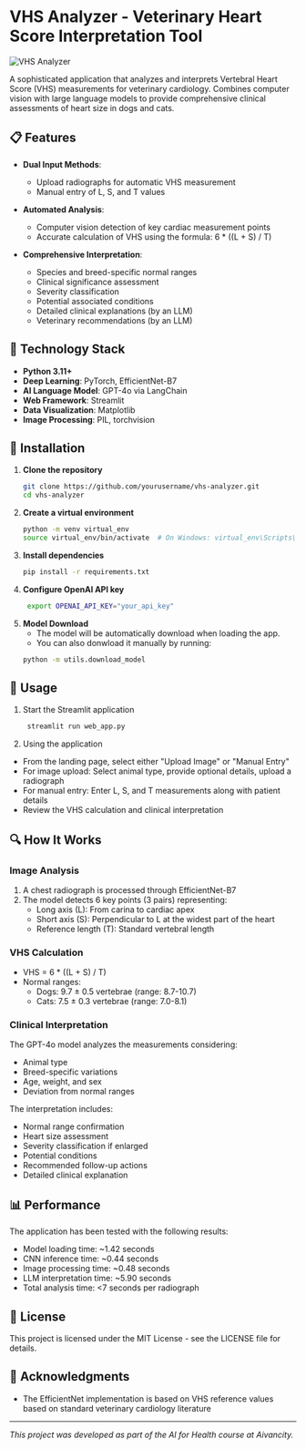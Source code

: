 # VHS Analyzer - Veterinary Heart Score Interpretation Tool

![VHS Analyzer](https://img.shields.io/badge/AI-Veterinary%20Medicine-brightgreen)

A sophisticated application that analyzes and interprets Vertebral Heart Score (VHS) measurements for veterinary cardiology. Combines computer vision with large language models to provide comprehensive clinical assessments of heart size in dogs and cats.

## 📋 Features

- **Dual Input Methods**:
  - Upload radiographs for automatic VHS measurement
  - Manual entry of L, S, and T values
  
- **Automated Analysis**:
  - Computer vision detection of key cardiac measurement points 
  - Accurate calculation of VHS using the formula: 6 * ((L + S) / T)
  
- **Comprehensive Interpretation**:
  - Species and breed-specific normal ranges
  - Clinical significance assessment
  - Severity classification
  - Potential associated conditions
  - Detailed clinical explanations (by an LLM)
  - Veterinary recommendations (by an LLM)

## 🧠 Technology Stack

- **Python 3.11+**
- **Deep Learning**: PyTorch, EfficientNet-B7
- **AI Language Model**: GPT-4o via LangChain
- **Web Framework**: Streamlit
- **Data Visualization**: Matplotlib
- **Image Processing**: PIL, torchvision

## 🔧 Installation

1. **Clone the repository**
   ```bash
   git clone https://github.com/yourusername/vhs-analyzer.git
   cd vhs-analyzer

2. **Create a virtual environment**
   ```bash
   python -m venv virtual_env
   source virtual_env/bin/activate  # On Windows: virtual_env\Scripts\activate

3. **Install dependencies**
   ```bash
   pip install -r requirements.txt

4. **Configure OpenAI API key**
   ```bash
    export OPENAI_API_KEY="your_api_key"

5. **Model Download**
   - The model will be automatically download when loading the app.
   - You can also donwload it manually by running:
   ```bash
   python -m utils.download_model

## 🚀 Usage

1. Start the Streamlit application
   ```bash
    streamlit run web_app.py

2. Using the application
  - From the landing page, select either "Upload Image" or "Manual Entry"
  - For image upload: Select animal type, provide optional details, upload a radiograph
  - For manual entry: Enter L, S, and T measurements along with patient details
  - Review the VHS calculation and clinical interpretation

## 🔍 How It Works

### Image Analysis
1. A chest radiograph is processed through EfficientNet-B7
2. The model detects 6 key points (3 pairs) representing:
   - Long axis (L): From carina to cardiac apex
   - Short axis (S): Perpendicular to L at the widest part of the heart
   - Reference length (T): Standard vertebral length

### VHS Calculation
- VHS = 6 * ((L + S) / T)
- Normal ranges:
  - Dogs: 9.7 ± 0.5 vertebrae (range: 8.7-10.7)
  - Cats: 7.5 ± 0.3 vertebrae (range: 7.0-8.1)

### Clinical Interpretation
The GPT-4o model analyzes the measurements considering:
- Animal type
- Breed-specific variations
- Age, weight, and sex
- Deviation from normal ranges

The interpretation includes:
- Normal range confirmation
- Heart size assessment
- Severity classification if enlarged
- Potential conditions
- Recommended follow-up actions
- Detailed clinical explanation

## 📊 Performance

The application has been tested with the following results:
- Model loading time: ~1.42 seconds
- CNN inference time: ~0.44 seconds
- Image processing time: ~0.48 seconds
- LLM interpretation time: ~5.90 seconds
- Total analysis time: <7 seconds per radiograph

## 📄 License

This project is licensed under the MIT License - see the LICENSE file for details.

## 🙏 Acknowledgments

- The EfficientNet implementation is based on VHS reference values based on standard veterinary cardiology literature

---

*This project was developed as part of the AI for Health course at Aivancity.*

